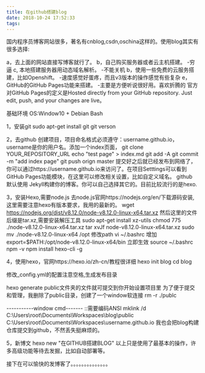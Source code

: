 ```yaml
---
title: 在github搭建blog
date: 2018-10-24 17:52:33
tags:
---
```


国内程序员博客网站很多，著名有cnblog,csdn,oschina这样的。使用blog其实有很多选择:

a，去上面的网站直接写博客就行了。
b，自己购买服务器或者云主机搭建。             -穷逼
c, 本地搭建服务器用动态域名解析。             -不能关机
b，使用一些免费的云服务搭建，比如Openshift。  -速度感觉好蛋疼，而且v3版本的操作感觉有些复杂
e，GitHub的GitHub Pages功能来搭建。           -主要是方便听说很好用。喜欢折腾的
官方对GitHub Pages的定义是Hosted directly from your GitHub repository. Just edit, push, and your changes are live。

基础环境
OS:Window10 + Debian Bash 

1，安装git
   sudo apt-get install git
   git verson
  
2，去github 创建项目，项目命名格式必须遵守：username.github.io，username是你的用户名。添加一个index页面，
   git clone YOUR_REPOSITORY_URL
   echo "test page" > index.md
   git add -A
   git commit -m "add index page"
   git push orign master
   提交好之后就已经发布到网络了，
   你可以通过https://username.github.io来访问了。在项目Setttings可以看到GitHub Pages功能模块，在这里可以修改相关设置，比如自定义域名。
   github 默认使用 Jekyll构建你的博客。你可以自己选择其它的。目前比较流行的是hexo.
  
3，安装Hexo,需要node.js
   去node.js官网https://nodejs.org/en/下载源码安装,这里需要注意hexo有版本要求，我用的最新的。
   wget https://nodejs.org/dist/v8.12.0/node-v8.12.0-linux-x64.tar.xz
   然后这里的文件后缀是tar.xz,需要安装解压工具
   sudo apt-get install xz-utils
   chmod 775 ./node-v8.12.0-linux-x64.tar.xz
   tar xvJf node-v8.12.0-linux-x64.tar.xz
   sudo mv  ./node-v8.12.0-linux-x64 /opt
   修改path
   vi ~/.bashrc
   增加 export=$PATH:/opt/node-v8.12.0-linux-x64/bin
   立即生效
   source ~/.bashrc
   npm -v
   npm install hexo-cli -g
  
4，使用hexo，官网https://hexo.io/zh-cn/教程很详细
   hexo init blog 
   cd blog 
   
   修改_config.yml的配置注意空格,生成发布目录
   
   hexo generate
   public文件夹的文件就可提交到你开始设置项目里
   为了便于提交和管理，我删除了public目录，创建了一个window软连接
   rm -r ./publc
   
   -----------window cmd-------
   ::需要编码ANSI
   mklink /d C:\Users\root\Documents\Workspaces\blog\public  C:\Users\root\Documents\Workspaces\username.github.io
   我也会把blog构建仓库提交到github，不然丢失挺麻烦的。
   
5，新博文
   hexo new "在GITHUB搭建BLOG"
   以上只是使用了最基本的操作，许多高级功能等待去发掘，比如自动部署等。
   
   
接下在可以愉快的发博客了。。。。。。。。。。。。。。

  

